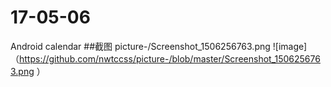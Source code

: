 # 17-05-06
Android calendar
##截图
picture-/Screenshot_1506256763.png
![image]（https://github.com/nwtccss/picture-/blob/master/Screenshot_1506256763.png ）
